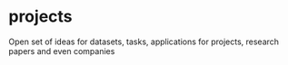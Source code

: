 # projects
Open set of ideas for datasets, tasks, applications for projects, research papers and even companies
